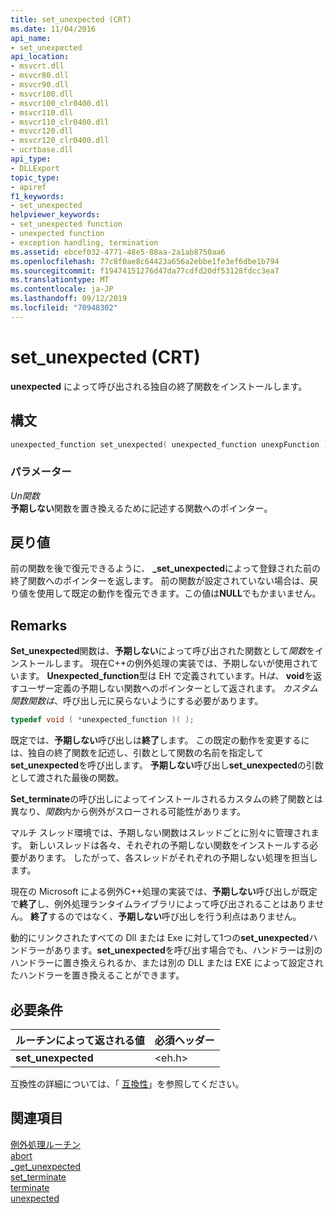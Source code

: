 ```yaml
---
title: set_unexpected (CRT)
ms.date: 11/04/2016
api_name:
- set_unexpected
api_location:
- msvcrt.dll
- msvcr80.dll
- msvcr90.dll
- msvcr100.dll
- msvcr100_clr0400.dll
- msvcr110.dll
- msvcr110_clr0400.dll
- msvcr120.dll
- msvcr120_clr0400.dll
- ucrtbase.dll
api_type:
- DLLExport
topic_type:
- apiref
f1_keywords:
- set_unexpected
helpviewer_keywords:
- set_unexpected function
- unexpected function
- exception handling, termination
ms.assetid: ebcef032-4771-48e5-88aa-2a1ab8750aa6
ms.openlocfilehash: 77c8f0ae8c64423a656a2ebbe1fe3ef6dbe1b794
ms.sourcegitcommit: f19474151276d47da77cdfd20df53128fdcc3ea7
ms.translationtype: MT
ms.contentlocale: ja-JP
ms.lasthandoff: 09/12/2019
ms.locfileid: "70948302"
---
```

# <a name="set_unexpected-crt"></a>set_unexpected (CRT)

**unexpected** によって呼び出される独自の終了関数をインストールします。

## <a name="syntax"></a>構文

```cpp
unexpected_function set_unexpected( unexpected_function unexpFunction );
```

### <a name="parameters"></a>パラメーター

*Un関数*<br/>
**予期しない**関数を置き換えるために記述する関数へのポインター。

## <a name="return-value"></a>戻り値

前の関数を後で復元できるように、 **_set_unexpected**によって登録された前の終了関数へのポインターを返します。 前の関数が設定されていない場合は、戻り値を使用して既定の動作を復元できます。この値は**NULL**でもかまいません。

## <a name="remarks"></a>Remarks

**Set_unexpected**関数は、**予期しない**によって呼び出された関数として*関数*をインストールします。 現在C++の例外処理の実装では、予期しないが使用されています。 **Unexpected_function**型は EH で定義されています。H*は、* **void**を返すユーザー定義の予期しない関数へのポインターとして返されます。 *カスタム関数関数は*、呼び出し元に戻らないようにする必要があります。

```cpp
typedef void ( *unexpected_function )( );
```

既定では、**予期しない**呼び出しは**終了**します。 この既定の動作を変更するには、独自の終了関数を記述し、引数として関数の名前を指定して**set_unexpected**を呼び出します。 **予期しない**呼び出し**set_unexpected**の引数として渡された最後の関数。

**Set_terminate**の呼び出しによってインストールされるカスタムの終了関数とは異なり、*関数*内から例外がスローされる可能性があります。

マルチ スレッド環境では、予期しない関数はスレッドごとに別々に管理されます。 新しいスレッドは各々、それぞれの予期しない関数をインストールする必要があります。 したがって、各スレッドがそれぞれの予期しない処理を担当します。

現在の Microsoft による例外C++処理の実装では、**予期しない**呼び出しが既定で**終了**し、例外処理ランタイムライブラリによって呼び出されることはありません。 **終了**するのではなく、**予期しない**呼び出しを行う利点はありません。

動的にリンクされたすべての Dll または Exe に対して1つの**set_unexpected**ハンドラーがあります。**set_unexpected**を呼び出す場合でも、ハンドラーは別のハンドラーに置き換えられるか、または別の DLL または EXE によって設定されたハンドラーを置き換えることができます。

## <a name="requirements"></a>必要条件

|ルーチンによって返される値|必須ヘッダー|
|-------------|---------------------|
|**set_unexpected**|\<eh.h>|

互換性の詳細については、「 [互換性](../../c-runtime-library/compatibility.md)」を参照してください。

## <a name="see-also"></a>関連項目

[例外処理ルーチン](../../c-runtime-library/exception-handling-routines.md)<br/>
[abort](abort.md)<br/>
[_get_unexpected](get-unexpected.md)<br/>
[set_terminate](set-terminate-crt.md)<br/>
[terminate](terminate-crt.md)<br/>
[unexpected](unexpected-crt.md)<br/>

